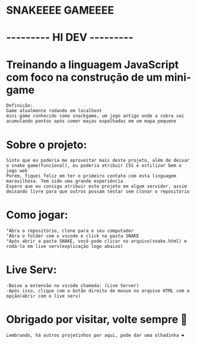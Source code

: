 # SNAKEEEE GAMEEEE
# --------- HI DEV --------- 

# Treinando a linguagem JavaScript com foco na construção de um mini-game 
    Definição:
    Game atualmente rodando em localhost
    mini-game conhecido como snackgame, um jogo antigo onde a cobra vai acumulando pontos após comer maças espalhadas em um mapa pequeno


# Sobre o projeto:
    Sinto que eu poderia me aproveitar mais deste projeto, além de deixar o snake game(funcional), eu poderia atribuir CSS e estilizar bem o jogo web
    Porém, fiquei feliz em ter o primeiro contato com esta linguagem maravilhosa. Tem sido uma grande experiência
    Espero que eu consiga atribuir este projeto em algum servidor, assim deixando livre para que outros possam testar sem clonar o repositório

# Como jogar:
    °Abra o repositório, clone para o seu computador
    °Abra o folder com o vscode e click na pasta SNAKE
    °Após abrir a pasta SNAKE, você pode clicar no arquivo(snake.html) e rodá-lo em live serv(explicação logo abaixo)

# Live Serv:
    -Baixe a extensão no vscode chamada: (Live Server)
    -Após isso, clique com o botão direito do mouse no arquivo HTML com a opção(abrir com o live serv)

# Obrigado por visitar, volte sempre 🤞
    Lembrando, há outros projetinhos por aqui, pode dar uma olhadinha ❤️